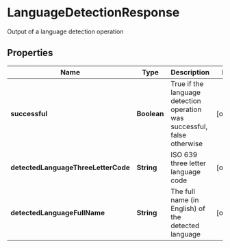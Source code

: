 

# LanguageDetectionResponse

Output of a language detection operation
## Properties

Name | Type | Description | Notes
------------ | ------------- | ------------- | -------------
**successful** | **Boolean** | True if the language detection operation was successful, false otherwise |  [optional]
**detectedLanguageThreeLetterCode** | **String** | ISO 639 three letter language code |  [optional]
**detectedLanguageFullName** | **String** | The full name (in English) of the detected language |  [optional]



